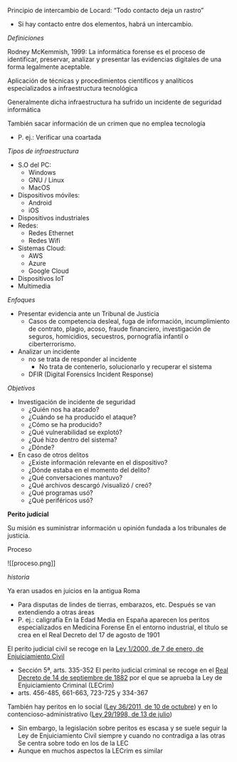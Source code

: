 Principio de intercambio de Locard: “Todo contacto deja un rastro”
- Si hay contacto entre dos elementos, habrá un intercambio.


*Definiciones*

Rodney McKemmish, 1999: La informática forense es el proceso de
identificar, preservar, analizar y presentar las evidencias digitales de una forma legalmente
aceptable.

Aplicación de técnicas y procedimientos científicos y analíticos especializados a infraestructura tecnológica

Generalmente dicha infraestructura ha sufrido un incidente de seguridad informática

También sacar información de un crimen que no emplea tecnología
- P. ej.: Verificar una coartada

*Tipos de infraestructura*

- S.O del PC:
	- Windows
	- GNU / Linux
	- MacOS
- Dispositivos móviles:
	- Android
	- iOS
- Dispositivos industriales
- Redes:
	- Redes Ethernet
	- Redes Wifi
- Sistemas Cloud:
	- AWS
	- Azure
	- Google Cloud
- Dispositivos IoT
- Multimedia

*Enfoques*
- Presentar evidencia ante un Tribunal de Justicia
	- Casos de competencia desleal, fuga de información, incumplimiento de contrato, plagio, acoso, fraude financiero, investigación de seguros, homicidios, secuestros, pornografía infantil o ciberterrorismo.
-  Analizar un incidente
	- no se trata de responder al incidente
		- No trata de contenerlo, solucionarlo y recuperar el sistema
	- DFIR (Digital Forensics Incident Response)

*Objetivos*

- Investigación de incidente de seguridad
	- ¿Quién nos ha atacado?
	- ¿Cuándo se ha producido el ataque?
	- ¿Cómo se ha producido?
	- ¿Qué vulnerabilidad se explotó?
	- ¿Qué hizo dentro del sistema?
	- ¿Dónde?
- En caso de otros delitos
	- ¿Existe información relevante en el dispositivo?
	- ¿Dónde estaba en el momento del delito?
	- ¿Qué conversaciones mantuvo?
	- ¿Qué archivos descargó /visualizó / creó?
	- ¿Qué programas usó?
	- ¿Qué periféricos usó?

**Perito judicial**

Su misión es suministrar información u opinión fundada a los tribunales de justicia.

Proceso

![[proceso.png]]

*historia*

Ya eran usados en juicios en la antigua Roma
- Para disputas de lindes de tierras, embarazos, etc.
Después se van extendiendo a otras áreas
- P. ej.: caligrafía
En la Edad Media en España aparecen los peritos especializados en Medicina Forense
En el entorno industrial, el título se crea en el Real Decreto del 17 de agosto de 1901

El perito judicial civil se recoge en la [Ley 1/2000, de 7 de enero, de Enjuiciamiento Civil]()
- Sección 5ª, arts. 335-352
El perito judicial criminal se recoge en el [Real Decreto de 14 de septiembre de 1882]() por el
que se aprueba la Ley de Enjuiciamiento Criminal (LECrim)
- arts. 456-485, 661-663, 723-725 y 334-367

También hay peritos en lo social ([Ley 36/2011, de 10 de octubre]()) y en lo contencioso-administrativo ([Ley 29/1998, de 13 de julio]())
- Sin embargo, la legislación sobre peritos es escasa y se suele seguir la Ley de Enjuiciamiento Civil siempre y cuando no contradiga a las otras
Se centra sobre todo en los de la LEC
-  Aunque en muchos aspectos la LECrim es similar

